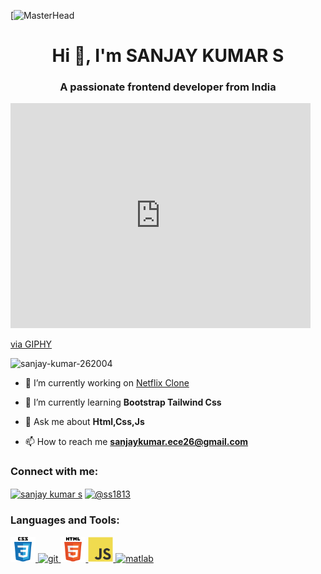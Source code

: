 [![MasterHead](https://i0.wp.com/plopdo.com/wp-content/uploads/2021/07/Screenshot-1.png?resize=1210%2C642&ssl=1)
<h1 align="center">Hi 👋, I'm SANJAY KUMAR S</h1>
<h3 align="center">A passionate frontend developer from India</h3>
<iframe src="https://giphy.com/embed/qgQUggAC3Pfv687qPC" width="480" height="360" frameBorder="0" class="giphy-embed" allowFullScreen></iframe><p><a href="https://giphy.com/gifs/dommespace-domme-space-programador-qgQUggAC3Pfv687qPC">via GIPHY</a></p>
<p align="left"> <img src="https://komarev.com/ghpvc/?username=sanjay-kumar-262004&label=Profile%20views&color=0e75b6&style=flat" alt="sanjay-kumar-262004" /> </p>

- 🔭 I’m currently working on [Netflix Clone](https://github.com/Sanjay-Kumar-262004/Netflix-Clone)

- 🌱 I’m currently learning **Bootstrap Tailwind Css**

- 💬 Ask me about **Html,Css,Js**

- 📫 How to reach me **sanjaykumar.ece26@gmail.com**

<h3 align="left">Connect with me:</h3>
<p align="left">
<a href="https://linkedin.com/in/sanjay kumar s" target="blank"><img align="center" src="https://raw.githubusercontent.com/rahuldkjain/github-profile-readme-generator/master/src/images/icons/Social/linked-in-alt.svg" alt="sanjay kumar s" height="30" width="40" /></a>
<a href="https://www.hackerrank.com/@ss1813" target="blank"><img align="center" src="https://raw.githubusercontent.com/rahuldkjain/github-profile-readme-generator/master/src/images/icons/Social/hackerrank.svg" alt="@ss1813" height="30" width="40" /></a>
</p>

<h3 align="left">Languages and Tools:</h3>
<p align="left"> <a href="https://www.w3schools.com/css/" target="_blank" rel="noreferrer"> <img src="https://raw.githubusercontent.com/devicons/devicon/master/icons/css3/css3-original-wordmark.svg" alt="css3" width="40" height="40"/> </a> <a href="https://git-scm.com/" target="_blank" rel="noreferrer"> <img src="https://www.vectorlogo.zone/logos/git-scm/git-scm-icon.svg" alt="git" width="40" height="40"/> </a> <a href="https://www.w3.org/html/" target="_blank" rel="noreferrer"> <img src="https://raw.githubusercontent.com/devicons/devicon/master/icons/html5/html5-original-wordmark.svg" alt="html5" width="40" height="40"/> </a> <a href="https://developer.mozilla.org/en-US/docs/Web/JavaScript" target="_blank" rel="noreferrer"> <img src="https://raw.githubusercontent.com/devicons/devicon/master/icons/javascript/javascript-original.svg" alt="javascript" width="40" height="40"/> </a> <a href="https://www.mathworks.com/" target="_blank" rel="noreferrer"> <img src="https://upload.wikimedia.org/wikipedia/commons/2/21/Matlab_Logo.png" alt="matlab" width="40" height="40"/> </a> </p>
